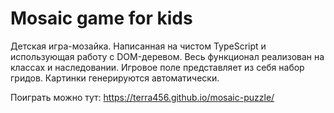 # Mosaic game for kids
Детская игра-мозайка.
Написанная на чистом TypeScript и использующая работу с DOM-деревом.
Весь функционал реализован на классах и наследовании.
Игровое поле представляет из себя набор гридов. Картинки генерируются автоматически.

Поиграть можно тут: https://terra456.github.io/mosaic-puzzle/

